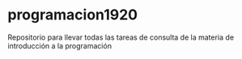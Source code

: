 # programacion1920
Repositorio para llevar todas las tareas de consulta  de la materia de introducción a la programación
